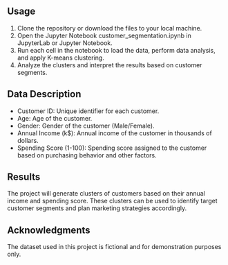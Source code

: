 ## Usage

1. Clone the repository or download the files to your local machine.
2. Open the Jupyter Notebook customer_segmentation.ipynb in JupyterLab or Jupyter Notebook.
3. Run each cell in the notebook to load the data, perform data analysis, and apply K-means clustering.
4. Analyze the clusters and interpret the results based on customer segments.

## Data Description

- Customer ID: Unique identifier for each customer.
- Age: Age of the customer.
- Gender: Gender of the customer (Male/Female).
- Annual Income (k$): Annual income of the customer in thousands of dollars.
- Spending Score (1-100): Spending score assigned to the customer based on purchasing behavior and other factors.

## Results

The project will generate clusters of customers based on their annual income and spending score. These clusters can be used to identify target customer segments and plan marketing strategies accordingly.

## Acknowledgments

The dataset used in this project is fictional and for demonstration purposes only.
